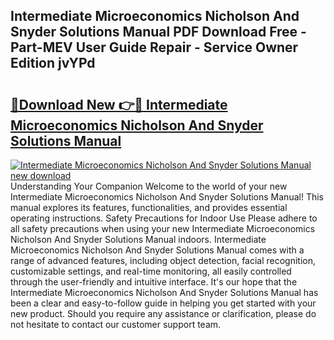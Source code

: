 ## Intermediate Microeconomics Nicholson And Snyder Solutions Manual PDF Download Free - Part-MEV User Guide Repair - Service Owner Edition jvYPd

# <h2><a href="http://bc67516.oget.top/?id=Intermediate+Microeconomics+Nicholson+And+Snyder+Solutions+Manual">🔗Download New 👉🔴 Intermediate Microeconomics Nicholson And Snyder Solutions Manual</a></h2>

[![Intermediate Microeconomics Nicholson And Snyder Solutions Manual new download](https://i.imgur.com/5g1atiW.png)](http://bc67516.oget.top/?id=Intermediate+Microeconomics+Nicholson+And+Snyder+Solutions+Manual)
Understanding Your Companion Welcome to the world of your new Intermediate Microeconomics Nicholson And Snyder Solutions Manual! This manual explores its features, functionalities, and provides essential operating instructions. Safety Precautions for Indoor Use Please adhere to all safety precautions when using your new Intermediate Microeconomics Nicholson And Snyder Solutions Manual indoors. Intermediate Microeconomics Nicholson And Snyder Solutions Manual comes with a range of advanced features, including object detection, facial recognition, customizable settings, and real-time monitoring, all easily controlled through the user-friendly and intuitive interface. It's our hope that the Intermediate Microeconomics Nicholson And Snyder Solutions Manual has been a clear and easy-to-follow guide in helping you get started with your new product. Should you require any assistance or clarification, please do not hesitate to contact our customer support team.
